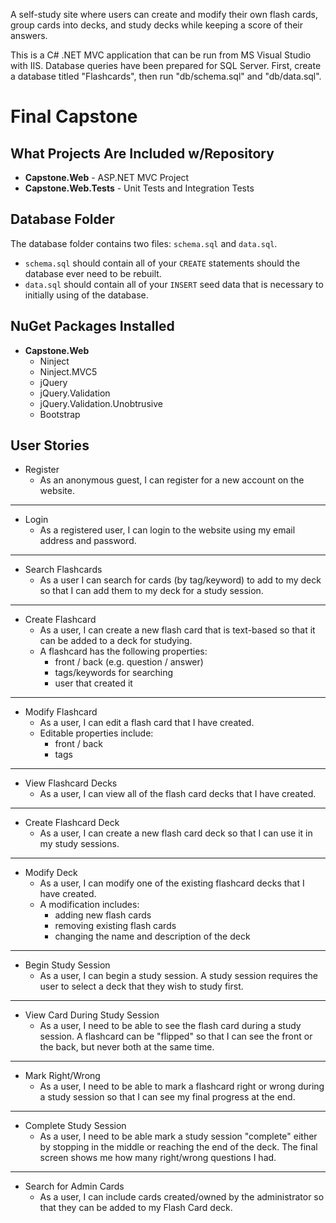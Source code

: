 A self-study site where users can create and modify their own flash cards, group cards into decks, and study decks while keeping a score of their answers.

This is a C# .NET MVC application that can be run from MS Visual Studio with IIS. Database queries have been prepared for SQL Server. First, create a database titled "Flashcards", then run "db/schema.sql" and "db/data.sql".

# Final Capstone

## What Projects Are Included w/Repository

- **Capstone.Web** - ASP.NET MVC Project
- **Capstone.Web.Tests** - Unit Tests and Integration Tests

## Database Folder

The database folder contains two files: `schema.sql` and `data.sql`.

- `schema.sql` should contain all of your `CREATE` statements should the database ever need to be rebuilt.
- `data.sql` should contain all of your `INSERT` seed data that is necessary to initially using of the database.

## NuGet Packages Installed
 
- **Capstone.Web**
    - Ninject
    - Ninject.MVC5
    - jQuery
    - jQuery.Validation
    - jQuery.Validation.Unobtrusive
    - Bootstrap

**User Stories**
---
- Register
	- As an anonymous guest, I can register for a new account on the website.

---
- Login
	- As a registered user, I can login to the website using my email address and password.

---
- Search Flashcards
	- As a user I can search for cards (by tag/keyword) to add to my deck so that I can add them to my deck for a study session.

---
- Create Flashcard
	- As a user, I can create a new flash card that is text-based so that it can be added to a deck for studying.
	- A flashcard has the following properties:
		- front / back (e.g. question / answer)
		- tags/keywords for searching
		- user that created it

---
- Modify Flashcard
	- As a user, I can edit a flash card that I have created.
	- Editable properties include:
		- front / back
		- tags

---
- View Flashcard Decks
	- As a user, I can view all of the flash card decks that I have created.

---
- Create Flashcard Deck
	- As a user, I can create a new flash card deck so that I can use it in my study sessions.

---
- Modify Deck
	- As a user, I can modify one of the existing flashcard decks that I have created.
	- A modification includes:
		- adding new flash cards
		- removing existing flash cards
		- changing the name and description of the deck

---
- Begin Study Session
	- As a user, I can begin a study session. A study session requires the user to select a deck that they wish to study first.

---
- View Card During Study Session
	- As a user, I need to be able to see the flash card during a study session. A flashcard can be "flipped" so that I can see the front or the back, but never both at the same time.

---
- Mark Right/Wrong
	- As a user, I need to be able to mark a flashcard right or wrong during a study session so that I can see my final progress at the end.

---
- Complete Study Session 
	- As a user, I need to be able mark a study session "complete" either by stopping in the middle or reaching the end of the deck. The final screen shows me how many right/wrong questions I had.

---
- Search for Admin Cards
	- As a user, I can include cards created/owned by the administrator so that they can be added to my Flash Card deck.

